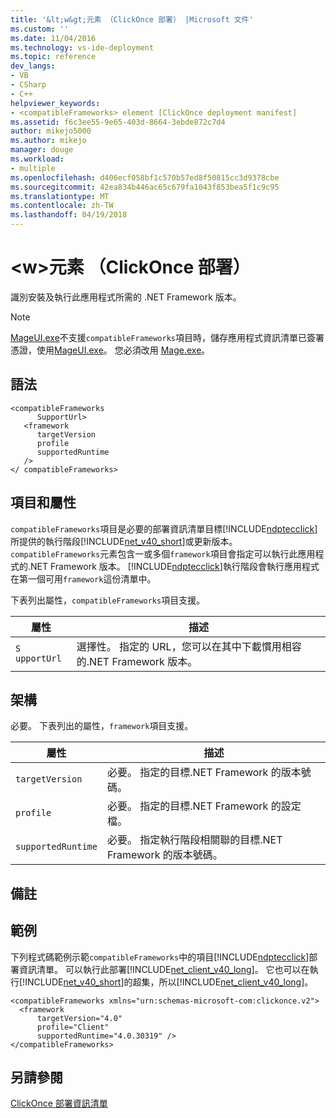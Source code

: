 ```yaml
---
title: '&lt;w&gt;元素 （ClickOnce 部署） |Microsoft 文件'
ms.custom: ''
ms.date: 11/04/2016
ms.technology: vs-ide-deployment
ms.topic: reference
dev_langs:
- VB
- CSharp
- C++
helpviewer_keywords:
- <compatibleFrameworks> element [ClickOnce deployment manifest]
ms.assetid: f6c3ee55-9e65-403d-8664-3ebde872c7d4
author: mikejo5000
ms.author: mikejo
manager: douge
ms.workload:
- multiple
ms.openlocfilehash: d406ecf058bf1c570b57ed8f50815cc3d9378cbe
ms.sourcegitcommit: 42ea834b446ac65c679fa1043f853bea5f1c9c95
ms.translationtype: MT
ms.contentlocale: zh-TW
ms.lasthandoff: 04/19/2018
---
```

# <a name="ltcompatibleframeworksgt-element-clickonce-deployment"></a>&lt;w&gt;元素 （ClickOnce 部署）
識別安裝及執行此應用程式所需的 .NET Framework 版本。  
  
> [!NOTE]
>  [MageUI.exe](/dotnet/framework/tools/mageui-exe-manifest-generation-and-editing-tool-graphical-client)不支援`compatibleFrameworks`項目時，儲存應用程式資訊清單已簽署憑證，使用[MageUI.exe](/dotnet/framework/tools/mageui-exe-manifest-generation-and-editing-tool-graphical-client)。 您必須改用 [Mage.exe](/dotnet/framework/tools/mage-exe-manifest-generation-and-editing-tool)。  
  
## <a name="syntax"></a>語法  
  
```  
<compatibleFrameworks  
      SupportUrl>   
   <framework  
      targetVersion  
      profile  
      supportedRuntime  
   />   
</ compatibleFrameworks>  
```  
  
## <a name="elements-and-attributes"></a>項目和屬性  
 `compatibleFrameworks`項目是必要的部署資訊清單目標[!INCLUDE[ndptecclick](../deployment/includes/ndptecclick_md.md)]所提供的執行階段[!INCLUDE[net_v40_short](../code-quality/includes/net_v40_short_md.md)]或更新版本。 `compatibleFrameworks`元素包含一或多個`framework`項目會指定可以執行此應用程式的.NET Framework 版本。 [!INCLUDE[ndptecclick](../deployment/includes/ndptecclick_md.md)]執行階段會執行應用程式在第一個可用`framework`這份清單中。  
  
 下表列出屬性，`compatibleFrameworks`項目支援。  
  
|屬性|描述|  
|---------------|-----------------|  
|`S` `upportUrl`|選擇性。 指定的 URL，您可以在其中下載慣用相容的.NET Framework 版本。|  
  
## <a name="framework"></a>架構  
 必要。 下表列出的屬性，`framework`項目支援。  
  
|屬性|描述|  
|---------------|-----------------|  
|`targetVersion`|必要。 指定的目標.NET Framework 的版本號碼。|  
|`profile`|必要。 指定的目標.NET Framework 的設定檔。|  
|`supportedRuntime`|必要。 指定執行階段相關聯的目標.NET Framework 的版本號碼。|  
  
## <a name="remarks"></a>備註  
  
## <a name="example"></a>範例  
 下列程式碼範例示範`compatibleFrameworks`中的項目[!INCLUDE[ndptecclick](../deployment/includes/ndptecclick_md.md)]部署資訊清單。 可以執行此部署[!INCLUDE[net_client_v40_long](../deployment/includes/net_client_v40_long_md.md)]。 它也可以在執行[!INCLUDE[net_v40_short](../code-quality/includes/net_v40_short_md.md)]的超集，所以[!INCLUDE[net_client_v40_long](../deployment/includes/net_client_v40_long_md.md)]。  
  
```  
<compatibleFrameworks xmlns="urn:schemas-microsoft-com:clickonce.v2">  
  <framework   
      targetVersion="4.0"   
      profile="Client"   
      supportedRuntime="4.0.30319" />  
</compatibleFrameworks>  
```  
  
## <a name="see-also"></a>另請參閱  
 [ClickOnce 部署資訊清單](../deployment/clickonce-deployment-manifest.md)